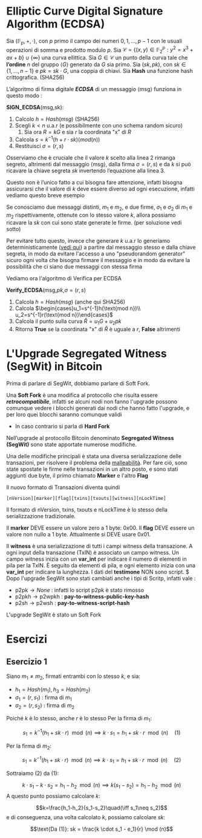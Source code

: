 # Elliptic Curve Digital Signature Algorithm (ECDSA)

Sia $(\mathbb F_p, +, \cdot)$, con $p$ primo il campo dei numeri ${0, 1, \dots , p − 1}$ con le usuali operazioni di somma e prodotto modulo $p$. 
Sia $\mathcal C = \{(x, y) \in \mathbb F_2^p : y^2 = x^3 + ax + b\} \cup \{\infty\}$ una curva ellittica. 
Sia $G \in \mathcal C$ un punto della curva tale che **l’ordine** $n$ del gruppo $\langle G\rangle$ generato da $G$ sia primo. Sia $(sk, pk)$, con $sk \in \{1,\dots , n − 1\}$ e $pk = sk \cdot G$, una coppia di chiavi. 
Sia **Hash** una funzione hash crittografica. (SHA256)

L’algoritmo di firma digitale ***ECDSA*** di un messaggio ⟨msg⟩ funziona in questo modo :

**SIGN_ECDSA**(msg,sk):
1. Calcolo $h=Hash(msg)$ (SHA256)
2. Scegli $k\lt n$ u.a.r (e possibilmente con uno schema random sicuro)
	1. Sia ora $R=kG$ e sia $r$ la coordinata "x" di $R$
3. Calcola $s=k^{-1}(h+r\cdot sk) (mod(n))$
4. Restituisci $\sigma=(r,s)$

Osserviamo che è cruciale che il valore $k$ scelto alla linea 2 rimanga segreto, altrimenti dal messaggio ⟨msg⟩, dalla firma $\sigma = (r, s)$ e da $k$ si può ricavare la chiave segreta $sk$ invertendo l’equazione alla linea 3.

Questo non è l’unico fatto a cui bisogna fare attenzione, infatti bisogna assicurarsi che il valore di $k$ deve essere diverso ad ogni esecuzione, infatti vediamo questo breve esempio

Se conosciamo due messaggi distinti, $m_1$ e $m_2$, e due firme, $\sigma_1$ e $\sigma_2$ di $m_1$ e $m_2$ rispettivamente, ottenute con lo stesso valore $k$, allora possiamo ricavare la $sk$ con cui sono state generate le firme. (per soluzione vedi sotto)

Per evitare tutto questo, invece che generare $k$ u.a.r lo generiamo deterministicamente ([vedi qui](https://www.rfc-editor.org/rfc/rfc6979.html#section-3.2)) a partire dal messaggio stesso e dalla chiave segreta, in modo da evitare l'accesso a uno "pseudorandom generator" sicuro ogni volta che bisogna firmare il messaggio e in modo da evitare la possibilità che ci siano due messaggi con stessa firma

Vediamo ora l'algoritmo di Verifica per ECDSA

**Verify_ECDSA**(msg,$pk$,$\sigma=(r,s$)
1. Calcola $h=Hash(msg)$ (anche qui SHA256)
2. Calcola $\begin{cases}u_1=s^{-1}h(\text{mod n})\\ u_2=s^{-1}r(\text{mod n})\end{cases}$
3. Calcola il punto sulla curva $\hat{R}=u_1G+u_2pk$
4. Ritorna **True** se la coordinata "x" di $\hat{R}$ è uguale a $r$, **False** altrimenti

# L'Upgrade Segregated Witness (SegWit) in Bitcoin

Prima di parlare di SegWit, dobbiamo parlare di Soft Fork.

Una **Soft Fork** è una modifica al protocollo che risulta essere ***retrocompatibile***, infatti se alcuni nodi non fanno l'upgrade possono comunque vedere i blocchi generati dai nodi che hanno fatto l'upgrade, e per loro quei blocchi saranno comunque validi
- In caso contrario si parla di **Hard Fork**

Nell’upgrade al protocollo Bitcoin denominato **Segregated Witness (SegWit)** sono state apportate numerose modifiche.

Una delle modifiche principali è stata una diversa serializzazione delle transazioni, per risolvere il problema della [malleabilità](https://en.wikipedia.org/wiki/Transaction_malleability_problem).
Per fare ciò, sono state spostate le firme nelle transazioni in un altro posto, e sono stati aggiunti due byte, il primo chiamato **Marker** e l'altro **Flag**

Il nuovo formato di Transazioni diventa quindi 
```
[nVersion][marker][flag][txins][txouts][witness][nLockTime]
```

Il formato di nVersion, txins, txouts e nLockTime è lo stesso della serializzazione tradizionale.

Il **marker** DEVE essere un valore zero a 1 byte: $0x00$.
Il **flag** DEVE essere un valore non nullo a 1 byte. Attualmente si DEVE usare $0x01$.

Il **witness** è una serializzazione di tutti i campi witness della transazione. A ogni input della transazione (TxIN) è associato un campo witness. Un campo witness inizia con un **var_int** per indicare il numero di elementi in pila per la TxIN. 
È seguito da elementi di pila, e ogni elemento inizia con una **var_int** per indicare la lunghezza. 
I dati del **testimone** NON sono script.
$
Dopo l'upgrade SegWit sono stati cambiati anche i tipi di Scritp, infatti vale : 
- $\text{p2pk}\to None$ : infatti lo script $\text{p2pk}$ è stato rimosso
- $\text{p2pkh}\to \text{p2wpkh}$ : **pay-to-witness-public-key-hash**
- $\text{p2sh}\to\text{p2wsh}$ : **pay-to-witness-script-hash**

L'upgrade SegWit è stato un Soft Fork
# Esercizi

## Esercizio 1

Siano $m_1 \neq m_2$, firmati entrambi con lo stesso $k$, e sia:
- $h_1=Hash(m_1),h_3=Hash(m_2)$
- $\sigma_1=(r,s_1​)$ : firma di $m_1$​
- $\sigma_2=(r,s_2)$ : firma di $m_2$

Poiché $k$ è lo stesso, anche $r$ è lo stesso
Per la firma di $m_1$:

$$s_1 = k^{-1}(h_1 + sk \cdot r)\mod (n)\implies k⋅s_1=h_1+sk⋅r\mod (n)\quad(1)
$$

Per la firma di $m_2$​:

$$s_1 = k^{-1}(h_1 + sk \cdot r)\mod (n)\implies k⋅s_1=h_1+sk⋅r\mod (n)\quad(2)
$$

Sottraiamo (2) da (1):

$$k⋅s_1−k⋅s_2=h_1−h_2\mod (n)\implies k(s_1−s_2)=h_1−h_2\mod  (n)
$$
A questo punto possiamo calcolare $k$:

$$k=\frac{h_1-h_2}{s_1-s_2}\quad(\iff s_1\neq s_2)$$
e di conseguenza, una volta calcolato $k$, possiamo calcolare $sk$:

$$\text{Da (1)}: sk = \frac{k \cdot s_1 - e_1}{r} \mod (n)$$
